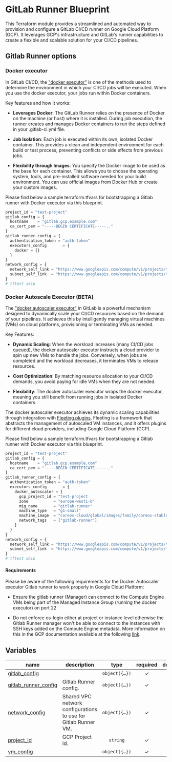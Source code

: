 # GitLab Runner Blueprint

This Terraform module provides a streamlined and automated way to provision and
configure a GitLab CI/CD runner on Google Cloud Platform (GCP). It leverages
GCP's infrastructure and GitLab's runner capabilities to create a flexible and
scalable solution for your CI/CD pipelines.

## Gitlab Runner options

### Docker executor

In GitLab CI/CD,
the ["docker executor"](https://docs.gitlab.com/runner/executors/docker.html) is
one of the methods used to determine
the environment in which your CI/CD jobs will be executed. When you use the
docker executor, your jobs run within Docker containers.

Key features and how it works:

- **Leverages Docker**: The GitLab Runner relies on the presence of Docker on
  the machine (or host) where it is installed. During job execution, the runner
  creates and manages Docker containers to run the steps defined in your
  .gitlab-ci.yml file.

- **Job Isolation**: Each job is executed within its own, isolated Docker
  container. This provides a clean and independent environment for each build or
  test process, preventing conflicts or side effects from previous jobs.

- **Flexibility through Images**:
  You specify the Docker image to be used as the base for each container. This
  allows you to choose the operating system, tools, and pre-installed software
  needed for your build environment. You can use official images from Docker Hub
  or create your custom images.

Please find below a sample terraform.tfvars for bootstrapping a Gitlab runner
with Docker executor via this blueprint.

```tfvars
project_id = "test-project"
gitlab_config = {
  hostname    = "gitlab.gcp.example.com"
  ca_cert_pem = "-----BEGIN CERTIFICATE-----.."
}
gitlab_runner_config = {
  authentication_token = "auth-token"
  executors_config       = {
    docker = {}
  }
}
network_config = {
  network_self_link = "https://www.googleapis.com/compute/v1/projects/test-net-project/global/networks/default"
  subnet_self_link  = "https://www.googleapis.com/compute/v1/projects/test-net-project/regions/europe-west1/subnetworks/subnet"
}
# tftest skip
```

### Docker Autoscale Executor (BETA)

The ["docker autoscaler executor"](https://docs.gitlab.com/runner/executors/docker_autoscaler.html)
in GitLab is a powerful mechanism designed to dynamically scale your CI/CD
resources based on the demand of your pipelines. It achieves this by
intelligently managing virtual machines (VMs) on cloud platforms, provisioning
or terminating VMs as needed.

Key Features:

- **Dynamic Scaling**: When the workload increases (many CI/CD jobs queued), the
  docker autoscaler executor instructs a cloud provider to spin up new VMs to
  handle the jobs. Conversely, when jobs are completed and the workload
  decreases, it terminates VMs to release resources.

- **Cost Optimization**: By matching resource allocation to your CI/CD demands,
  you avoid paying for idle VMs when they are not needed.

- **Flexibility**: The docker autoscaler executor wraps the docker executor,
  meaning you still benefit from running jobs in isolated Docker containers.

The docker autoscaler executor achieves its dynamic scaling capabilities through
integration
with [Fleeting plugins](https://gitlab.com/gitlab-org/fleeting/fleeting-plugin-googlecompute).
Fleeting is a framework that abstracts the management of autoscaled VM
instances, and it offers plugins for different cloud providers, including Google
Cloud Platform (GCP).

Please find below a sample terraform.tfvars for bootstrapping a Gitlab runner
with Docker executor via this blueprint.

```tfvars
project_id = "test-project"
gitlab_config = {
  hostname    = "gitlab.gcp.example.com"
  ca_cert_pem = "-----BEGIN CERTIFICATE-----.."
}
gitlab_runner_config = {
  authentication_token = "auth-token"
  executors_config       = {
    docker_autoscaler = {
      gcp_project_id = "test-project
      zone           = "europe-west1-b"
      mig_name       = "gitlab-runner"
      machine_type   = "g1-small"
      machine_image  = "coreos-cloud/global/images/family/coreos-stable"
      network_tags   = ["gitlab-runner"]
    }
  }
}
network_config = {
  network_self_link = "https://www.googleapis.com/compute/v1/projects/test-net-project/global/networks/default"
  subnet_self_link  = "https://www.googleapis.com/compute/v1/projects/test-net-project/regions/europe-west1/subnetworks/subnet"
}
# tftest skip
```

#### Requirements

Please be aware of the following requirements for the Docker Autoscaler executor Gitlab runner to work properly in Google Cloud Platform:

- Ensure the gitlab runner (Manager) can connect to the Compute Engine VMs being part of the Managed Instance Group (running the docker executor) on port 22

- Do not enforce os-login either at project or instance level otherwise the Gitlab Runner manager won't be able to connect to the instances with SSH keys added on the Compute Engine metadata. More information on this in the GCP documentation available at the following [link](https://cloud.google.com/compute/docs/troubleshooting/troubleshooting-ssh-errors#linux_errors).


<!-- BEGIN TFDOC -->
## Variables

| name | description | type | required | default |
|---|---|:---:|:---:|:---:|
| [gitlab_config](variables.tf#L17) |  | <code title="object&#40;&#123;&#10;  hostname    &#61; optional&#40;string, &#34;gitlab.gcp.example.com&#34;&#41;&#10;  ca_cert_pem &#61; optional&#40;string, null&#41;&#10;&#125;&#41;">object&#40;&#123;&#8230;&#125;&#41;</code> | ✓ |  |
| [gitlab_runner_config](variables.tf#L24) | Gitlab Runner config. | <code title="object&#40;&#123;&#10;  authentication_token &#61; string&#10;  executors_config &#61; object&#40;&#123;&#10;    docker_autoscaler &#61; optional&#40;object&#40;&#123;&#10;      gcp_project_id &#61; string&#10;      zone           &#61; optional&#40;string, &#34;europe-west1-b&#34;&#41;&#10;      mig_name       &#61; optional&#40;string, &#34;gitlab-runner&#34;&#41;&#10;      machine_type   &#61; optional&#40;string, &#34;g1-small&#34;&#41;&#10;      machine_image  &#61; optional&#40;string, &#34;coreos-cloud&#47;global&#47;images&#47;family&#47;coreos-stable&#34;&#41;&#10;      network_tags   &#61; optional&#40;list&#40;string&#41;, &#91;&#34;gitlab-runner&#34;&#93;&#41;&#10;    &#125;&#41;, null&#41;&#10;    docker &#61; optional&#40;object&#40;&#123;&#10;      tls_verify &#61; optional&#40;bool, true&#41;&#10;    &#125;&#41;, null&#41;&#10;  &#125;&#41;&#10;&#125;&#41;">object&#40;&#123;&#8230;&#125;&#41;</code> | ✓ |  |
| [network_config](variables.tf#L51) | Shared VPC network configurations to use for Gitlab Runner VM. | <code title="object&#40;&#123;&#10;  host_project      &#61; optional&#40;string&#41;&#10;  network_self_link &#61; string&#10;  subnet_self_link  &#61; string&#10;&#125;&#41;">object&#40;&#123;&#8230;&#125;&#41;</code> | ✓ |  |
| [project_id](variables.tf#L60) | GCP Project id. | <code>string</code> | ✓ |  |
| [vm_config](variables.tf#L65) |  | <code title="object&#40;&#123;&#10;  boot_disk_size &#61; optional&#40;number, 100&#41;&#10;  name           &#61; optional&#40;string, &#34;gitlab-runner-0&#34;&#41;&#10;  instance_type  &#61; optional&#40;string, &#34;e2-standard-2&#34;&#41;&#10;  network_tags   &#61; optional&#40;list&#40;string&#41;, &#91;&#93;&#41;&#10;  zone           &#61; optional&#40;string, &#34;europe-west1-b&#34;&#41;&#10;&#125;&#41;">object&#40;&#123;&#8230;&#125;&#41;</code> | ✓ |  |
<!-- END TFDOC -->

